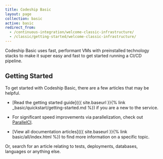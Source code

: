 ```yaml
---
title: Codeship Basic
layout: page
collection: basic
active: basic
redirect_from:
  - /continuous-integration/welcome-classic-infrastructure/
  - /classic/getting-started/welcome-classic-infrastructure/
---
```

Codeship Basic uses fast, performant VMs with preinstalled technology stacks to make it super easy and fast to get started running a CI/CD pipeline.

## Getting Started
To get started with Codeship Basic, there are a few articles that may be helpful.

- [Read the getting started guide]({{ site.baseurl }}{% link _basic/quickstart/getting-started.md %}) if you are a new to the service.

- For significant speed improvements via parallelization, check out [ParallelCI](https://codeship.com/features/parallelci).

- [View all documentation articles]({{ site.baseurl }}{% link basic/all/index.html %}) to find more information on a specific topic.

Or, search for an article relating to tests, deployments, databases, languages or anything else.
